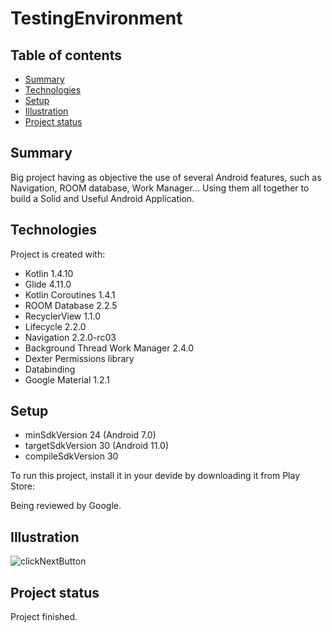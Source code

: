# TestingEnvironment

## Table of contents
* [Summary](#summary)
* [Technologies](#technologies)
* [Setup](#setup)
* [Illustration](#illustration)
* [Project status](#project-status)

## Summary
Big project having as objective the use of several Android features, such as Navigation, ROOM database, Work Manager... 
Using them all together to build a Solid and Useful Android Application.
	
## Technologies

Project is created with:

* Kotlin 1.4.10
* Glide 4.11.0
* Kotlin Coroutines 1.4.1
* ROOM Database 2.2.5
* RecyclerView 1.1.0
* Lifecycle 2.2.0
* Navigation 2.2.0-rc03
* Background Thread Work Manager 2.4.0
* Dexter Permissions library
* Databinding
* Google Material 1.2.1
	
## Setup

* minSdkVersion 24 (Android 7.0)
* targetSdkVersion 30 (Android 11.0)
* compileSdkVersion 30

To run this project, install it in your devide by downloading it from Play Store:

Being reviewed by Google.


## Illustration

![clickNextButton](https://user-images.githubusercontent.com/54866393/105999398-ec992400-60ad-11eb-9808-599300a8b590.gif)

## Project status 

Project finished.
